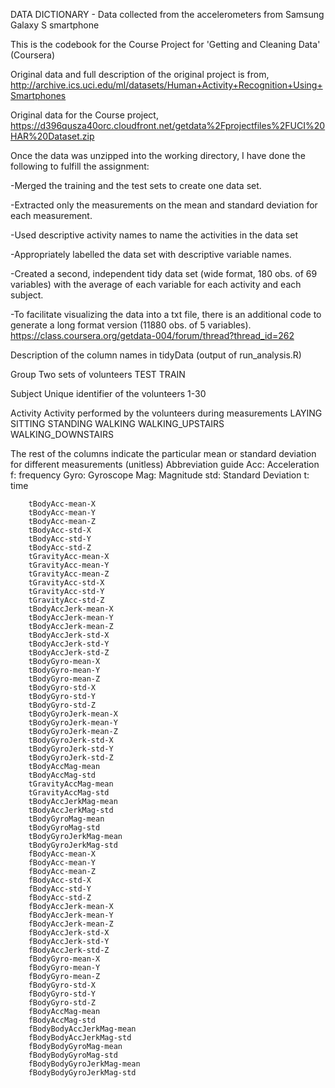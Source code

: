 DATA DICTIONARY - Data collected from the accelerometers from Samsung Galaxy S smartphone

This is the codebook for the Course Project for 'Getting and Cleaning Data' (Coursera)

Original data and full description of the original project is from,
    http://archive.ics.uci.edu/ml/datasets/Human+Activity+Recognition+Using+Smartphones 

Original data for the Course project,
    https://d396qusza40orc.cloudfront.net/getdata%2Fprojectfiles%2FUCI%20HAR%20Dataset.zip 

Once the data was unzipped into the working directory, I have done the following to fulfill the assignment:

-Merged the training and the test sets to create one data set.

-Extracted only the measurements on the mean and standard deviation for each measurement. 

-Used descriptive activity names to name the activities in the data set

-Appropriately labelled the data set with descriptive variable names. 

-Created a second, independent tidy data set (wide format, 180 obs. of 69 variables) 
    with the average of each variable for each activity and each subject. 
    
-To facilitate visualizing the data into a txt file, there is an additional code 
    to generate a long format version (11880 obs. of 5 variables).
    https://class.coursera.org/getdata-004/forum/thread?thread_id=262

Description of the column names in tidyData (output of run_analysis.R)

Group
    Two sets of volunteers
        TEST
        TRAIN

Subject
    Unique identifier of the volunteers
        1-30

Activity
    Activity performed by the volunteers during measurements
        LAYING
        SITTING
        STANDING
        WALKING
        WALKING_UPSTAIRS
        WALKING_DOWNSTAIRS

The rest of the columns indicate the particular mean or standard deviation for different measurements (unitless)
    Abbreviation guide
       Acc: Acceleration
       f: frequency
       Gyro: Gyroscope
       Mag: Magnitude
       std: Standard Deviation
       t: time

        tBodyAcc-mean-X
        tBodyAcc-mean-Y 
        tBodyAcc-mean-Z
        tBodyAcc-std-X
        tBodyAcc-std-Y
        tBodyAcc-std-Z
        tGravityAcc-mean-X
        tGravityAcc-mean-Y
        tGravityAcc-mean-Z
        tGravityAcc-std-X
        tGravityAcc-std-Y
        tGravityAcc-std-Z
        tBodyAccJerk-mean-X
        tBodyAccJerk-mean-Y
        tBodyAccJerk-mean-Z
        tBodyAccJerk-std-X
        tBodyAccJerk-std-Y
        tBodyAccJerk-std-Z
        tBodyGyro-mean-X
        tBodyGyro-mean-Y
        tBodyGyro-mean-Z
        tBodyGyro-std-X
        tBodyGyro-std-Y
        tBodyGyro-std-Z
        tBodyGyroJerk-mean-X
        tBodyGyroJerk-mean-Y
        tBodyGyroJerk-mean-Z
        tBodyGyroJerk-std-X
        tBodyGyroJerk-std-Y
        tBodyGyroJerk-std-Z
        tBodyAccMag-mean
        tBodyAccMag-std
        tGravityAccMag-mean
        tGravityAccMag-std
        tBodyAccJerkMag-mean
        tBodyAccJerkMag-std
        tBodyGyroMag-mean
        tBodyGyroMag-std
        tBodyGyroJerkMag-mean
        tBodyGyroJerkMag-std
        fBodyAcc-mean-X
        fBodyAcc-mean-Y
        fBodyAcc-mean-Z
        fBodyAcc-std-X
        fBodyAcc-std-Y
        fBodyAcc-std-Z
        fBodyAccJerk-mean-X
        fBodyAccJerk-mean-Y
        fBodyAccJerk-mean-Z
        fBodyAccJerk-std-X
        fBodyAccJerk-std-Y
        fBodyAccJerk-std-Z
        fBodyGyro-mean-X
        fBodyGyro-mean-Y
        fBodyGyro-mean-Z
        fBodyGyro-std-X
        fBodyGyro-std-Y
        fBodyGyro-std-Z
        fBodyAccMag-mean
        fBodyAccMag-std
        fBodyBodyAccJerkMag-mean
        fBodyBodyAccJerkMag-std
        fBodyBodyGyroMag-mean
        fBodyBodyGyroMag-std
        fBodyBodyGyroJerkMag-mean
        fBodyBodyGyroJerkMag-std


   

    
